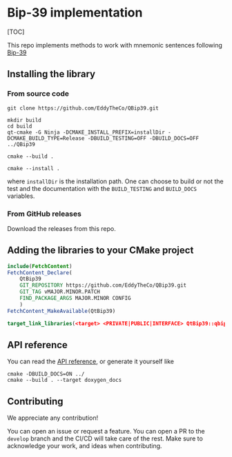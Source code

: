 # Bip-39 implementation 


[TOC]

This repo implements methods to work with mnemonic sentences following [Bip-39](https://github.com/bitcoin/bips/blob/master/bip-0039.mediawiki)

## Installing the library 

### From source code
```
git clone https://github.com/EddyTheCo/QBip39.git 

mkdir build
cd build
qt-cmake -G Ninja -DCMAKE_INSTALL_PREFIX=installDir -DCMAKE_BUILD_TYPE=Release -DBUILD_TESTING=OFF -DBUILD_DOCS=OFF ../QBip39

cmake --build . 

cmake --install . 
```
where `installDir` is the installation path.
One can choose to build or not the test and the documentation with the `BUILD_TESTING` and `BUILD_DOCS` variables.


### From GitHub releases
Download the releases from this repo. 

## Adding the libraries to your CMake project 

```CMake
include(FetchContent)
FetchContent_Declare(
	QtBip39
	GIT_REPOSITORY https://github.com/EddyTheCo/QBip39.git
	GIT_TAG vMAJOR.MINOR.PATCH 
	FIND_PACKAGE_ARGS MAJOR.MINOR CONFIG  
	)
FetchContent_MakeAvailable(QtBip39)

target_link_libraries(<target> <PRIVATE|PUBLIC|INTERFACE> QtBip39::qbip39)
```

## API reference

You can read the [API reference](https://eddytheco.github.io/QBip39/), or generate it yourself like
```
cmake -DBUILD_DOCS=ON ../
cmake --build . --target doxygen_docs
```

## Contributing

We appreciate any contribution!


You can open an issue or request a feature.
You can open a PR to the `develop` branch and the CI/CD will take care of the rest.
Make sure to acknowledge your work, and ideas when contributing.

